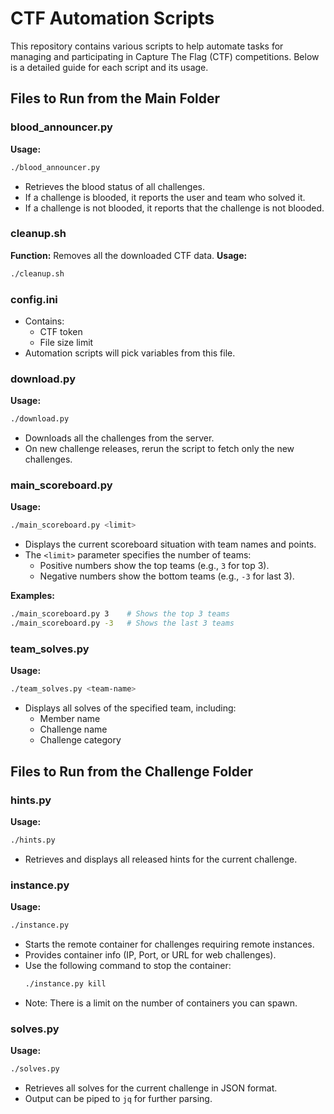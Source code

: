 # CTF Automation Scripts

This repository contains various scripts to help automate tasks for managing and participating in Capture The Flag (CTF) competitions. Below is a detailed guide for each script and its usage.

## Files to Run from the Main Folder

### blood_announcer.py
**Usage:**
```bash
./blood_announcer.py
```
- Retrieves the blood status of all challenges.
- If a challenge is blooded, it reports the user and team who solved it.
- If a challenge is not blooded, it reports that the challenge is not blooded.

### cleanup.sh
**Function:**
Removes all the downloaded CTF data.
**Usage:**
```bash
./cleanup.sh
```

### config.ini
- Contains:
  - CTF token
  - File size limit
- Automation scripts will pick variables from this file.

### download.py
**Usage:**
```bash
./download.py
```
- Downloads all the challenges from the server.
- On new challenge releases, rerun the script to fetch only the new challenges.

### main_scoreboard.py
**Usage:**
```bash
./main_scoreboard.py <limit>
```
- Displays the current scoreboard situation with team names and points.
- The `<limit>` parameter specifies the number of teams:
  - Positive numbers show the top teams (e.g., `3` for top 3).
  - Negative numbers show the bottom teams (e.g., `-3` for last 3).

**Examples:**
```bash
./main_scoreboard.py 3    # Shows the top 3 teams
./main_scoreboard.py -3   # Shows the last 3 teams
```

### team_solves.py
**Usage:**
```bash
./team_solves.py <team-name>
```
- Displays all solves of the specified team, including:
  - Member name
  - Challenge name
  - Challenge category

## Files to Run from the Challenge Folder

### hints.py
**Usage:**
```bash
./hints.py
```
- Retrieves and displays all released hints for the current challenge.

### instance.py
**Usage:**
```bash
./instance.py
```
- Starts the remote container for challenges requiring remote instances.
- Provides container info (IP, Port, or URL for web challenges).
- Use the following command to stop the container:
  ```bash
  ./instance.py kill
  ```
- Note: There is a limit on the number of containers you can spawn.

### solves.py
**Usage:**
```bash
./solves.py
```
- Retrieves all solves for the current challenge in JSON format.
- Output can be piped to `jq` for further parsing.

